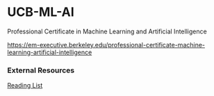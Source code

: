 # UCB-ML-AI
Professional Certificate in Machine Learning and Artificial Intelligence

https://em-executive.berkeley.edu/professional-certificate-machine-learning-artificial-intelligence

### External Resources ###
<a href="[https://link.com](https://learning.oreilly.com/playlists/65445a84-ab44-4abc-9bf4-ad41fe7cc122)" target="_blank">Reading List</a>
